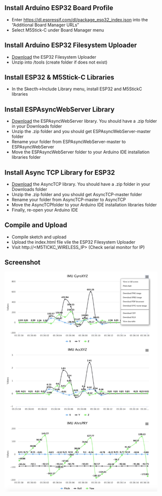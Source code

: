 ## Install Arduino ESP32 Board Profile
* Enter https://dl.espressif.com/dl/package_esp32_index.json into the “Additional Board Manager URLs”
* Select M5Stick-C under Board Manager menu
  
## Install Arduino ESP32 Filesystem Uploader
* [Download](https://github.com/me-no-dev/arduino-esp32fs-plugin/releases/download/1.0/ESP32FS-1.0.zip) the ESP32 Filesystem Uploader
* Unzip into <Aurduino Folder>/tools (create folder if does not exist)

## Install ESP32 & M5Stick-C Libraries
* In the Skecth->Include Library menu, install ESP32 and M5StickC libraries

## Install ESPAsyncWebServer Library
* [Download](https://github.com/me-no-dev/ESPAsyncWebServer/archive/master.zip]) the ESPAsyncWebServer library. You should have a .zip folder in your Downloads folder
* Unzip the .zip folder and you should get ESPAsyncWebServer-master folder
* Rename your folder from ESPAsyncWebServer-master to ESPAsyncWebServer
* Move the ESPAsyncWebServer folder to your Arduino IDE installation libraries folder

## Install Async TCP Library for ESP32
* [Download](https://github.com/me-no-dev/AsyncTCP/archive/master.zip) the AsyncTCP library. You should have a .zip folder in your Downloads folder
* Unzip the .zip folder and you should get AsyncTCP-master folder
* Rename your folder from AsyncTCP-master to AsyncTCP
* Move the AsyncTCPfolder to your Arduino IDE installation libraries folder
* Finally, re-open your Arduino IDE
## Compile and Upload
* Compile sketch and upload
* Upload the index.html file vile the ESP32 Filesystem Uploader
* Visit http://<M5TICKC_WIRELESS_IP> (Check serial monitor for IP)

## Screenshot
![Three graphs showing gyro, accelerometoer and AHRS](/screenshot.png?raw=true "Screenshot")
